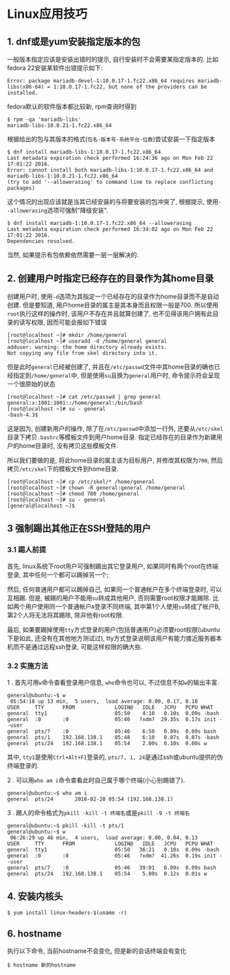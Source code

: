 # Linux应用技巧

## 1. dnf或是yum安装指定版本的包

一般版本指定应该是安装出错时的提示, 自行安装时不会需要某指定版本的. 比如fedora 22安装某软件出错提示如下:

```
Error: package mariadb-devel-1:10.0.17-1.fc22.x86_64 requires mariadb-libs(x86-64) = 1:10.0.17-1.fc22, but none of the providers can be installed.
```

fedora默认的软件版本都比较新, rpm查询时得到

```shell
$ rpm -qa 'mariadb-libs'
mariadb-libs-10.0.21-1.fc22.x86_64
```

根据给出的包与其版本的格式(`包名-版本号-系统平台-位数`)尝试安装一下指定版本

```shell
$ dnf install mariadb-libs-1:10.0.17-1.fc22.x86_64
Last metadata expiration check performed 16:24:36 ago on Mon Feb 22 17:01:22 2016.
Error: cannot install both mariadb-libs-1:10.0.17-1.fc22.x86_64 and mariadb-libs-1:10.0.21-1.fc22.x86_64
(try to add '--allowerasing' to command line to replace conflicting packages)
```

这个情况的出现应该就是当其已经安装的与将要安装的包冲突了, 根据提示, 使用`--allowerasing`选项可强制"降级安装".

```
$ dnf install mariadb-1:10.0.17-1.fc22.x86_64 --allowerasing
Last metadata expiration check performed 16:34:02 ago on Mon Feb 22 17:01:22 2016.
Dependencies resolved.
```

当然, 如果提示有包依赖依然需要一层一层解决的.

## 2. 创建用户时指定已经存在的目录作为其home目录

创建用户时, 使用`-d`选项为其指定一个已经存在的目录作为home目录而不是自动创建. 但是要知道, 用户home目录的属主是其本身而且权限一般是700. 所以使用`root`执行这样的操作时, 该用户不存在并且就算创建了, 也不见得该用户拥有此目录的读写权限, 因而可能会报如下错误

```
[root@localhost ~]# mkdir /home/general
[root@localhost ~]# useradd -d /home/general general
adduser: warning: the home directory already exists.
Not copying any file from skel directory into it.
```

但是此时`general`已经被创建了, 并且在`/etc/passwd`文件中其home目录的确也已经指定到`/home/general`中, 但是使用`su`且换为`general`用户时, 命令提示符会呈现一个很原始的状态

```
[root@localhost ~]# cat /etc/passwd | grep general
general:x:1001:1001::/home/general:/bin/bash
[root@localhost ~]# su - general
-bash-4.3$
```

这是因为, 创建新用户的操作, 除了在`/etc/passwd`中添加一行外, 还要从`/etc/skel`目录下拷贝`.bashrc`等模板文件到用户home目录. 指定已经存在的目录作为新建用户的home目录时, 没有拷贝这些模板文件.

所以我们要做的是, 将此home目录的属主该为目标用户, 并修改其权限为`700`, 然后拷贝`/etc/skel`下的模板文件到home目录.

```
[root@localhost ~]# cp /etc/skel/* /home/general
[root@localhost ~]# chown -R general:general /home/general
[root@localhost ~]# chmod 700 /home/general
[root@localhost ~]# su - general
[general@localhost ~]$
```

## 3 强制踢出其他正在SSH登陆的用户

### 3.1 踢人前提

首先, linux系统下root用户可强制踢出其它登录用户, 如果同时有两个root在终端登录, 其中任何一个都可以踢掉另一个;

然后, 任何普通用户都可以踢掉自己, 如果同一个普通帐户在多个终端登录时, 可以互相踢. 但是, 被踢的用户不能用`su`转成其他用户, 否则需要root权限才能踢除. 比如两个用户使用同一个普通帐户`A`登录不同终端, 其中第1个人使用`su`转成了帐户B, 第2个人将无法将其踢除, 除非他有root权限.

最后, 如果要踢掉使用`tty`方式登录的用户(包括普通用户)必须要root权限(ubuntu下是如此, 还没有在其他地方测试过), tty方式登录说明该用户有能力接近服务器本机而不是通过远程ssh登录, 可能这样权限的确大些.

### 3.2 实施方法

1 . 首先可用`w`命令查看登录用户信息, `who`命令也可以, 不过信息不如`w`的输出丰富.

```
general@ubuntu:~$ w
 05:54:18 up 13 min,  5 users,  load average: 0.00, 0.17, 0.18
USER     TTY      FROM             LOGIN@   IDLE   JCPU   PCPU WHAT
general  tty1                      05:50    4:10   0.10s  0.09s -bash
general  :0       :0               05:46   ?xdm?  29.35s  0.17s init --user
general  pts/7    :0               05:46    6:50   0.09s  0.09s bash
general  pts/1    192.168.138.1    05:48    6:10   0.07s  0.07s -bash
general  pts/24   192.168.138.1    05:54    2.00s  0.10s  0.00s w
```

其中, `tty1`是使用`Ctrl+Alt+F1`登录的, `pts/7, 1, 24`是通过ssh或ubuntu提供的伪终端登录的.

2 . 可以用`who am i`命令查看此时自己属于哪个终端(小心别踢错了).

```
general@ubuntu:~$ who am i
general  pts/24       2016-02-28 05:54 (192.168.138.1)
```

3 . 踢人的命令格式为`pkill -kill -t 终端名`或是`pkill -9 -t 终端名`

```
general@ubuntu:~$ pkill -kill -t pts/1
general@ubuntu:~$ w
 06:26:29 up 46 min,  4 users,  load average: 0.00, 0.04, 0.13
USER     TTY      FROM             LOGIN@   IDLE   JCPU   PCPU WHAT
general  tty1                      05:50   36:21   0.10s  0.09s -bash
general  :0       :0               05:46   ?xdm?  41.26s  0.19s init --user
general  pts/7    :0               05:46   39:01   0.09s  0.09s bash
general  pts/24   192.168.138.1    05:54    5.00s  0.12s  0.01s w
```

## 4. 安装内核头

```
$ yum install linux-headers-$(uname -r)  
```

## 6. hostname

执行以下命令, 当前hostname不会变化, 但是新的会话终端会有变化

```
$ hostname 新的hostname
```